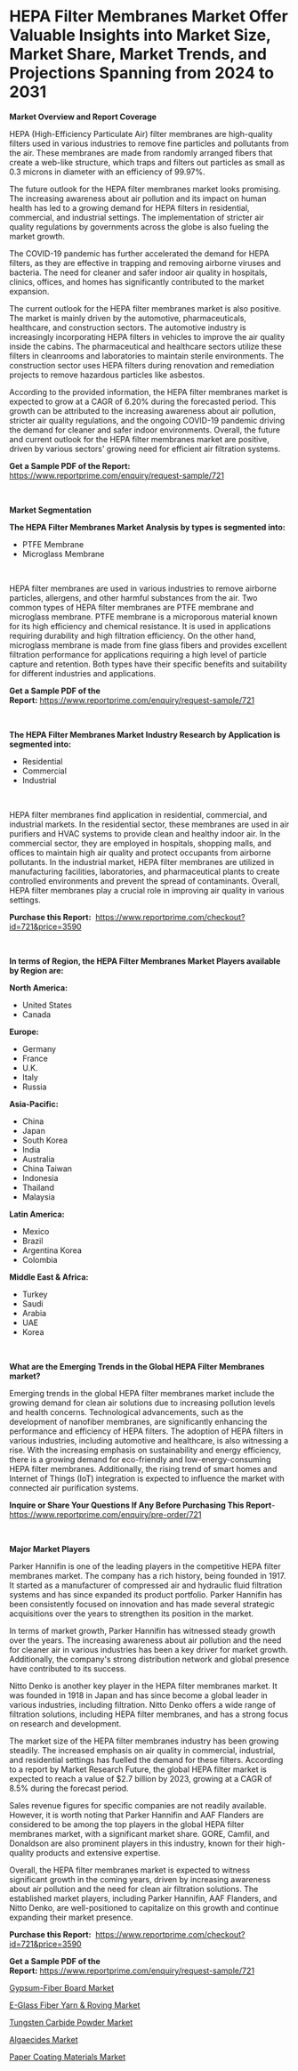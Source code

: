 <p><h1>HEPA Filter Membranes Market Offer Valuable Insights into Market Size, Market Share, Market Trends, and Projections Spanning from 2024 to 2031</h1></p><p><strong>Market Overview and Report Coverage</strong></p>
<p><p>HEPA (High-Efficiency Particulate Air) filter membranes are high-quality filters used in various industries to remove fine particles and pollutants from the air. These membranes are made from randomly arranged fibers that create a web-like structure, which traps and filters out particles as small as 0.3 microns in diameter with an efficiency of 99.97%.</p><p>The future outlook for the HEPA filter membranes market looks promising. The increasing awareness about air pollution and its impact on human health has led to a growing demand for HEPA filters in residential, commercial, and industrial settings. The implementation of stricter air quality regulations by governments across the globe is also fueling the market growth.</p><p>The COVID-19 pandemic has further accelerated the demand for HEPA filters, as they are effective in trapping and removing airborne viruses and bacteria. The need for cleaner and safer indoor air quality in hospitals, clinics, offices, and homes has significantly contributed to the market expansion.</p><p>The current outlook for the HEPA filter membranes market is also positive. The market is mainly driven by the automotive, pharmaceuticals, healthcare, and construction sectors. The automotive industry is increasingly incorporating HEPA filters in vehicles to improve the air quality inside the cabins. The pharmaceutical and healthcare sectors utilize these filters in cleanrooms and laboratories to maintain sterile environments. The construction sector uses HEPA filters during renovation and remediation projects to remove hazardous particles like asbestos.</p><p>According to the provided information, the HEPA filter membranes market is expected to grow at a CAGR of 6.20% during the forecasted period. This growth can be attributed to the increasing awareness about air pollution, stricter air quality regulations, and the ongoing COVID-19 pandemic driving the demand for cleaner and safer indoor environments. Overall, the future and current outlook for the HEPA filter membranes market are positive, driven by various sectors' growing need for efficient air filtration systems.</p></p>
<p><strong>Get a Sample PDF of the Report:</strong> <a href="https://www.reportprime.com/enquiry/request-sample/721">https://www.reportprime.com/enquiry/request-sample/721</a></p>
<p>&nbsp;</p>
<p><strong>Market Segmentation</strong></p>
<p><strong>The HEPA Filter Membranes Market Analysis by types is segmented into:</strong></p>
<p><ul><li>PTFE Membrane</li><li>Microglass Membrane</li></ul></p>
<p>&nbsp;</p>
<p><p>HEPA filter membranes are used in various industries to remove airborne particles, allergens, and other harmful substances from the air. Two common types of HEPA filter membranes are PTFE membrane and microglass membrane. PTFE membrane is a microporous material known for its high efficiency and chemical resistance. It is used in applications requiring durability and high filtration efficiency. On the other hand, microglass membrane is made from fine glass fibers and provides excellent filtration performance for applications requiring a high level of particle capture and retention. Both types have their specific benefits and suitability for different industries and applications.</p></p>
<p><strong>Get a Sample PDF of the Report:</strong>&nbsp;<a href="https://www.reportprime.com/enquiry/request-sample/721">https://www.reportprime.com/enquiry/request-sample/721</a></p>
<p>&nbsp;</p>
<p><strong>The HEPA Filter Membranes Market Industry Research by Application is segmented into:</strong></p>
<p><ul><li>Residential</li><li>Commercial</li><li>Industrial</li></ul></p>
<p>&nbsp;</p>
<p><p>HEPA filter membranes find application in residential, commercial, and industrial markets. In the residential sector, these membranes are used in air purifiers and HVAC systems to provide clean and healthy indoor air. In the commercial sector, they are employed in hospitals, shopping malls, and offices to maintain high air quality and protect occupants from airborne pollutants. In the industrial market, HEPA filter membranes are utilized in manufacturing facilities, laboratories, and pharmaceutical plants to create controlled environments and prevent the spread of contaminants. Overall, HEPA filter membranes play a crucial role in improving air quality in various settings.</p></p>
<p><strong>Purchase this Report:</strong>&nbsp; <a href="https://www.reportprime.com/checkout?id=721&price=3590">https://www.reportprime.com/checkout?id=721&price=3590</a></p>
<p>&nbsp;</p>
<p><strong>In terms of Region, the HEPA Filter Membranes Market Players available by Region are:</strong></p>
<p>
    <p> <strong> North America: </strong>
        <ul>
            <li>United States</li>
            <li>Canada</li>
        </ul>
        </p> 
    <p> <strong> Europe: </strong>
        <ul>
            <li>Germany</li>
            <li>France</li>
            <li>U.K.</li>
            <li>Italy</li>
            <li>Russia</li>
        </ul>
        </p> 
    <p> <strong> Asia-Pacific: </strong>
        <ul>
            <li>China</li>
            <li>Japan</li>
            <li>South Korea</li>
            <li>India</li>
            <li>Australia</li>
            <li>China Taiwan</li>
            <li>Indonesia</li>
            <li>Thailand</li>
            <li>Malaysia</li>
        </ul>
        </p> 
    <p> <strong> Latin America: </strong>
        <ul>
            <li>Mexico</li>
            <li>Brazil</li>
            <li>Argentina Korea</li>
            <li>Colombia</li>
        </ul>
        </p> 
    <p> <strong> Middle East & Africa: </strong>
        <ul>
            <li>Turkey</li>
            <li>Saudi</li>
            <li>Arabia</li>
            <li>UAE</li>
            <li>Korea</li>
        </ul>
    </p>
    </p>
<p>&nbsp;</p>
<p><strong>What are the Emerging Trends in the Global HEPA Filter Membranes market?</strong></p>
<p><p>Emerging trends in the global HEPA filter membranes market include the growing demand for clean air solutions due to increasing pollution levels and health concerns. Technological advancements, such as the development of nanofiber membranes, are significantly enhancing the performance and efficiency of HEPA filters. The adoption of HEPA filters in various industries, including automotive and healthcare, is also witnessing a rise. With the increasing emphasis on sustainability and energy efficiency, there is a growing demand for eco-friendly and low-energy-consuming HEPA filter membranes. Additionally, the rising trend of smart homes and Internet of Things (IoT) integration is expected to influence the market with connected air purification systems.</p></p>
<p><strong>Inquire or Share Your Questions If Any Before Purchasing This Report</strong>- <a href="https://www.reportprime.com/enquiry/pre-order/721">https://www.reportprime.com/enquiry/pre-order/721</a></p>
<p>&nbsp;</p>
<p><strong>Major Market Players</strong></p>
<p><p>Parker Hannifin is one of the leading players in the competitive HEPA filter membranes market. The company has a rich history, being founded in 1917. It started as a manufacturer of compressed air and hydraulic fluid filtration systems and has since expanded its product portfolio. Parker Hannifin has been consistently focused on innovation and has made several strategic acquisitions over the years to strengthen its position in the market.</p><p>In terms of market growth, Parker Hannifin has witnessed steady growth over the years. The increasing awareness about air pollution and the need for cleaner air in various industries has been a key driver for market growth. Additionally, the company's strong distribution network and global presence have contributed to its success.</p><p>Nitto Denko is another key player in the HEPA filter membranes market. It was founded in 1918 in Japan and has since become a global leader in various industries, including filtration. Nitto Denko offers a wide range of filtration solutions, including HEPA filter membranes, and has a strong focus on research and development.</p><p>The market size of the HEPA filter membranes industry has been growing steadily. The increased emphasis on air quality in commercial, industrial, and residential settings has fuelled the demand for these filters. According to a report by Market Research Future, the global HEPA filter market is expected to reach a value of $2.7 billion by 2023, growing at a CAGR of 8.5% during the forecast period.</p><p>Sales revenue figures for specific companies are not readily available. However, it is worth noting that Parker Hannifin and AAF Flanders are considered to be among the top players in the global HEPA filter membranes market, with a significant market share. GORE, Camfil, and Donaldson are also prominent players in this industry, known for their high-quality products and extensive expertise.</p><p>Overall, the HEPA filter membranes market is expected to witness significant growth in the coming years, driven by increasing awareness about air pollution and the need for clean air filtration solutions. The established market players, including Parker Hannifin, AAF Flanders, and Nitto Denko, are well-positioned to capitalize on this growth and continue expanding their market presence.</p></p>
<p><strong>Purchase this Report:</strong>&nbsp;&nbsp;<a href="https://www.reportprime.com/checkout?id=721&price=3590">https://www.reportprime.com/checkout?id=721&price=3590</a></p>
<p></p>
<p><strong>Get a Sample PDF of the Report:</strong>&nbsp;<a href="https://www.reportprime.com/enquiry/request-sample/721">https://www.reportprime.com/enquiry/request-sample/721</a></p>
<p><p><a href="https://github.com/CliffMedina6/Market-Research-Report-List-2/blob/main/gypsum-fiber-board-market.md">Gypsum-Fiber Board Market</a></p><p><a href="https://github.com/PeterParrish5/Market-Research-Report-List-2/blob/main/e-glass-fiber-yarn-roving-market.md">E-Glass Fiber Yarn & Roving Market</a></p><p><a href="https://www.linkedin.com/pulse/tungsten-carbide-powder-market-size-2023-2030-global-ciepe/">Tungsten Carbide Powder Market</a></p><p><a href="https://www.linkedin.com/pulse/algaecides-market-research-report-unlocks-analysis-financial-ja6je/">Algaecides Market</a></p><p><a href="https://www.linkedin.com/pulse/paper-coating-materials-market-research-report-unlocks-4nize/">Paper Coating Materials Market</a></p></p>